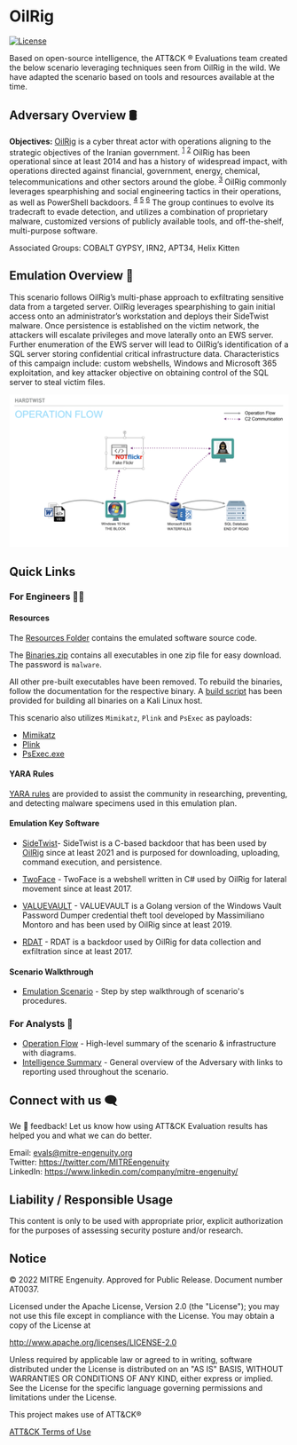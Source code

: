 # OilRig 

[![License](https://img.shields.io/badge/License-Apache_2.0-blue.svg)](https://opensource.org/licenses/Apache-2.0)

Based on open-source intelligence, the ATT&CK ® Evaluations team created the below scenario leveraging techniques seen from OilRig in the wild. We have adapted the scenario based on tools and resources available at the time.

## Adversary Overview 🛢️
**Objectives:** [OilRig](https://attack.mitre.org/groups/G0049/) is a cyber threat actor with operations aligning to the strategic objectives of the Iranian government. <sup>[1](https://cyware.com/blog/apt34-the-helix-kitten-cybercriminal-group-loves-to-meow-middle-eastern-and-international-organizations-48ae)</sup> <sup>[2](https://unit42.paloaltonetworks.com/threat-brief-iranian-linked-cyber-operations/)</sup> OilRig has been operational since at least 2014 and has a history of widespread impact, with operations directed against financial, government, energy, chemical, telecommunications and other sectors around the globe. <sup>[3](https://www.fortinet.com/blog/threat-research/please-confirm-you-received-our-apt)</sup>  OilRig commonly leverages spearphishing and social engineering tactics in their operations, as well as PowerShell backdoors. <sup>[4](https://www.mandiant.com/resources/blog/targeted-attack-in-middle-east-by-apt34)</sup> <sup>[5](https://www.attackiq.com/2022/07/11/oilrig-attack-graphs-emulating-the-iranian-threat-actors-global-campaigns/)</sup> <sup>[6](https://securelist.com/oilrigs-poison-frog/95490/)</sup> The group continues to evolve its tradecraft to evade detection, and utilizes a combination of proprietary malware, customized versions of publicly available tools, and off-the-shelf, multi-purpose software. 

Associated Groups: COBALT GYPSY, IRN2, APT34, Helix Kitten



## Emulation Overview 📖 
This scenario follows OilRig’s multi-phase approach to exfiltrating sensitive data from a targeted server. OilRig leverages spearphishing to gain initial access onto an administrator’s workstation and deploys their SideTwist malware. Once persistence is established on the victim network, the attackers will escalate privileges and move laterally onto an EWS server. Further enumeration of the EWS server will lead to OilRig’s identification of a SQL server storing confidential critical infrastructure data. Characteristics of this campaign include: custom webshells, Windows and Microsoft 365 exploitation, and key attacker objective on obtaining control of the SQL server to steal victim files.<br>

![Operations Flow Diagram](./Resources/images/OpsFlow.png)

## Quick Links
### For Engineers 🧑‍💻
#### Resources

The [Resources Folder](./Resources/) contains the emulated software source code.

The [Binaries.zip](./Resources/Binaries/binaries.zip) contains all executables in one zip file for easy download. The password is `malware`.

All other pre-built executables have been removed. To rebuild the binaries, follow the documentation for the respective binary. A [build script](./Resources/setup/build_implants) has been provided for building all binaries on a Kali Linux host.

This scenario also utilizes `Mimikatz`, `Plink` and `PsExec` as payloads:
- [Mimikatz](https://github.com/gentilkiwi/mimikatz/wiki)
- [Plink](https://www.chiark.greenend.org.uk/~sgtatham/putty/latest.html)
- [PsExec.exe](https://learn.microsoft.com/en-us/sysinternals/downloads/psexec)

#### YARA Rules

[YARA rules](./YARA_Rules/managedservicesR1.yar) are provided to assist the community in researching, preventing, and detecting malware specimens used in this emulation plan.

#### Emulation Key Software

- [SideTwist](./Resources/SideTwist/)- SideTwist is a C-based backdoor that has been used by [OilRig](https://attack.mitre.org/groups/G0049/) since at least 2021 and is purposed for downloading, uploading, command execution, and persistence.

- [TwoFace](./Resources/TwoFace/) - TwoFace is a webshell written in C# used by OilRig for lateral movement since at least 2017.

- [VALUEVAULT](./Resources/VALUEVAULT/) - VALUEVAULT is a Golang version of the Windows Vault Password Dumper credential theft tool developed by Massimiliano Montoro and has been used by OilRig since at least 2019.

- [RDAT](./Resources/RDAT/) - RDAT is a backdoor used by OilRig for data collection and exfiltration since at least 2017.

#### Scenario Walkthrough

- [Emulation Scenario](./Emulation_Plan/README.md) - Step by step walkthrough of scenario's procedures.

### For Analysts 🔎

- [Operation Flow](./Operations_Flow/Operations_Flow.md/) - High-level summary of the scenario & infrastructure with diagrams. 
- [Intelligence Summary](./Intelligence_Summary/Intelligence_Summary.md) - General overview of the Adversary with links to reporting used throughout the scenario. 

## Connect with us 🗨️

We 💖 feedback! Let us know how using ATT&CK Evaluation results has helped you and what we can do better.

Email: evals@mitre-engenuity.org <br>
Twitter: https://twitter.com/MITREengenuity <br>
LinkedIn: https://www.linkedin.com/company/mitre-engenuity/

## Liability / Responsible Usage

This content is only to be used with appropriate prior, explicit authorization for the purposes of assessing security posture and/or research.

## Notice

© 2022 MITRE Engenuity. Approved for Public Release. Document number AT0037.

Licensed under the Apache License, Version 2.0 (the "License"); you may not use this file except in compliance with the License. You may obtain a copy of the License at

http://www.apache.org/licenses/LICENSE-2.0

Unless required by applicable law or agreed to in writing, software distributed under the License is distributed on an "AS IS" BASIS, WITHOUT WARRANTIES OR CONDITIONS OF ANY KIND, either express or implied. See the License for the specific language governing permissions and limitations under the License.

This project makes use of ATT&CK®

[ATT&CK Terms of Use](https://attack.mitre.org/resources/terms-of-use/)
